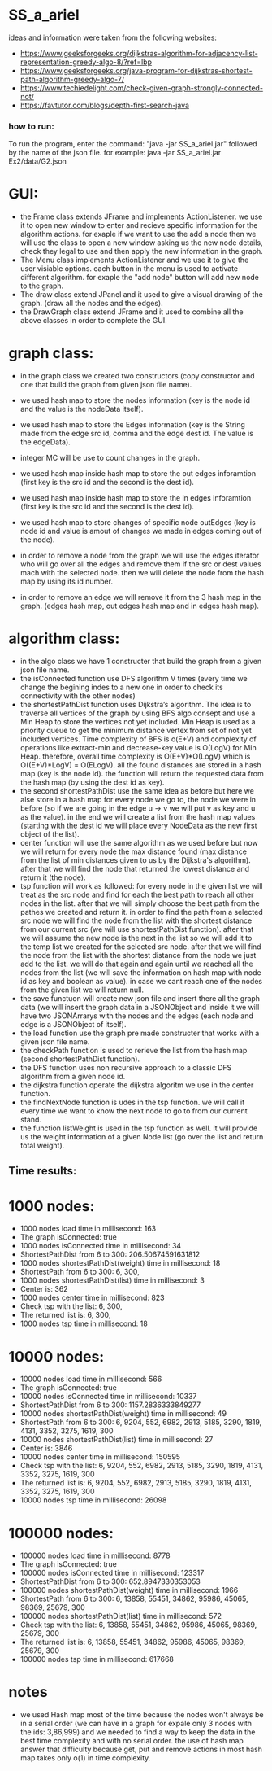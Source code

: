 # SS_a_ariel

ideas and information were taken from the following websites:
* https://www.geeksforgeeks.org/dijkstras-algorithm-for-adjacency-list-representation-greedy-algo-8/?ref=lbp
* https://www.geeksforgeeks.org/java-program-for-dijkstras-shortest-path-algorithm-greedy-algo-7/
* https://www.techiedelight.com/check-given-graph-strongly-connected-not/
* https://favtutor.com/blogs/depth-first-search-java


### how to run:
To run the program, enter the command: "java -jar SS_a_ariel.jar" followed by the name of the json file. for example: java -jar SS_a_ariel.jar Ex2/data/G2.json 

# GUI:
* the Frame class extends JFrame and implements ActionListener. we use it to open new window to enter and recieve specific information for the algorithm actions. for exaple if we want to use the add a node then we will use the class to open a new window asking us the new node details, check they legal to use and then apply the new information in the graph.
* The Menu class implements ActionListener and we use it to give the user visiable options. each button in the menu is used to activate different algorithm. for exaple the "add node" button will add new node to the graph.
* The draw class extend JPanel and it used to give a visual drawing of the graph. (draw all the nodes and the edges).
* the DrawGraph class extend JFrame and it used to combine all the above classes in order to complete the GUI.

# graph class:
* in the graph class we created two constructors (copy constructor and one that build the graph from given json file name).
* we used hash map to store the nodes information (key is the node id and the value is the nodeData itself).
* we used hash map to store the Edges information (key is the String made from the edge src id, comma and the edge dest id. The value is the edgeData).
* integer MC will be use to count changes in the graph.
* we used hash map inside hash map to store the out edges inforamtion (first key is the src id and the second is the dest id).
* we used hash map inside hash map to store the in edges inforamtion (first key is the src id and the second is the dest id).
* we used hash map to store changes of specific node outEdges (key is node id and value is amout of changes we made in edges coming out of the node).

* in order to remove a node from the graph we will use the edges iterator who will go over all the edges and remove them if the src or dest values mach with the selected node.
then we will delete the node from the hash map by using its id number.

* in order to remove an edge we will remove it from the 3 hash map in the graph. (edges hash map, out edges hash map and in edges hash map).


# algorithm class:
* in the algo class we have 1 constructer that build the graph from a given json file name.
* the isConnected function use DFS algorithm V times (every time we change the begining indes to a new one in order to check its connectivity with the other nodes)
* the shortestPathDist function uses Dijkstra’s algorithm. The idea is to traverse all vertices of the graph by using BFS algo consept and use a Min Heap to store the vertices not yet included. Min Heap is used as a priority queue to get the minimum distance vertex from set of not yet included vertices. Time complexity of BFS is o(E+V) and complexity of operations like extract-min and decrease-key value is O(LogV) for Min Heap. therefore, overall time complexity is O(E+V)*O(LogV) which is O((E+V)*LogV) = O(ELogV). all the found distances are stored in a hash map (key is the node id). the function will return the requested data from the hash map (by using the dest id as key).
* the second shortestPathDist use the same idea as before but here we alse store in a hash map for every node we go to, the node we were in before (so if we are going in the edge u -> v we will put v as key and u as the value). in the end we will create a list from the hash map values (starting with the dest id we will place every NodeData as the new first object of the list).
* center function will use the same algorithm as we used before but now we will return for every node the max distance found (max distance from the list of min distances given to us by the Dijkstra's algorithm). after that we will find the node that returned the lowest distance and return it (the node).
* tsp function will work as followed: for every node in the given list we will treat as the src node and find for each the best path to reach all other nodes in the list. after that we will simply choose the best path from the pathes we created and return it.
in order to find the path from a selected src node we will find the node from the list with the shortest distance from our current src (we will use shortestPathDist function).
after that we will assume the new node is the next in the list so we will add it to the temp list we created for the selected src node. after that we will find the node from the list with the shortest distance from the node we just add to the list. we will do that again and again until we reached all the nodes from the list (we will save the information on hash map with node id as key and boolean as value). 
in case we cant reach one of the nodes from the given list we will return null.
* the save functuon will create new json file and insert there all the graph data (we will insert the graph data in a JSONObject and inside it we will have two JSONArrarys with the nodes and the edges (each node and edge is a JSONObject of itself).
* the load function use the graph pre made constructer that works with a given json file name.
* the checkPath function is used to rerieve the list from the hash map (second shortestPathDist function).
* the DFS function uses non recursive approach to a classic DFS algorithm from a given node id.
* the dijkstra function operate the dijkstra algoritm we use in the center function.
* the findNextNode function is udes in the tsp function. we will call it every time we want to know the next node to go to from our current stand.
* the function listWeight is used in the tsp function as well. it will provide us the weight information of a given Node list (go over the list and return total weight).



## Time results:

# 1000 nodes:

- 1000 nodes load time in millisecond: 163
- The graph isConnected: true
- 1000 nodes isConnected time in millisecond: 34
- ShortestPathDist from 6 to 300: 206.50674591631812
- 1000 nodes shortestPathDist(weight) time in millisecond: 18
- ShortestPath from 6 to 300: 6, 300, 
- 1000 nodes shortestPathDist(list) time in millisecond: 3
- Center is: 362
- 1000 nodes center time in millisecond: 823
- Check tsp with the list: 6, 300, 
- The returned list is: 6, 300, 
- 1000 nodes tsp time in millisecond: 18



# 10000 nodes:

- 10000 nodes load time in millisecond: 566
- The graph isConnected: true
- 10000 nodes isConnected time in millisecond: 10337
- ShortestPathDist from 6 to 300: 1157.2836333849277
- 10000 nodes shortestPathDist(weight) time in millisecond: 49
- ShortestPath from 6 to 300: 6, 9204, 552, 6982, 2913, 5185, 3290, 1819, 4131, 3352, 3275, 1619, 300
- 10000 nodes shortestPathDist(list) time in millisecond: 27
- Center is: 3846
- 10000 nodes center time in millisecond: 150595
- Check tsp with the list: 6, 9204, 552, 6982, 2913, 5185, 3290, 1819, 4131, 3352, 3275, 1619, 300
- The returned list is: 6, 9204, 552, 6982, 2913, 5185, 3290, 1819, 4131, 3352, 3275, 1619, 300
- 10000 nodes tsp time in millisecond: 26098



# 100000 nodes:

- 100000 nodes load time in millisecond: 8778
- The graph isConnected: true
- 100000 nodes isConnected time in millisecond: 123317
- ShortestPathDist from 6 to 300: 652.8947330353053
- 100000 nodes shortestPathDist(weight) time in millisecond: 1966
- ShortestPath from 6 to 300: 6, 13858, 55451, 34862, 95986, 45065, 98369, 25679, 300
- 100000 nodes shortestPathDist(list) time in millisecond: 572
- Check tsp with the list: 6, 13858, 55451, 34862, 95986, 45065, 98369, 25679, 300
- The returned list is: 6, 13858, 55451, 34862, 95986, 45065, 98369, 25679, 300
- 100000 nodes tsp time in millisecond: 617668




# notes
* we used Hash map most of the time because the nodes won't always be in a serial order (we can have in a graph for expale only 3 nodes with the ids: 3,86,999) and we needed to find a way to keep the data in the best time complexity and with no serial order. the use of hash map answer that difficulty because get, put and remove actions in most hash map takes only o(1) in time complexity.


